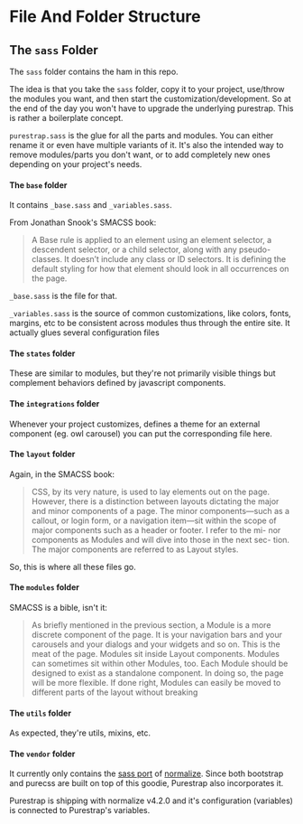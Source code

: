 # File And Folder Structure

## The `sass` Folder

The `sass` folder contains the ham in this repo.

The idea is that you take the `sass` folder, copy it to your project, use/throw the modules you want, and then start the customization/development. So at the end of the day you won't have to upgrade the underlying purestrap. This is rather a boilerplate concept.

`purestrap.sass` is the glue for all the parts and modules. You can either rename it or even have multiple variants of it. It's also the intended way to remove modules/parts you don't want, or to add completely new ones depending on your project's needs.

#### The `base` folder

It contains `_base.sass` and `_variables.sass`.

From Jonathan Snook's SMACSS book:

> A Base rule is applied to an element using an element selector, a
 descendent selector, or a child selector, along with any pseudo-
 classes. It doesn’t include any class or ID selectors. It is defining the default styling for how that element should look in all occurrences
 on the page.

`_base.sass` is the file for that.

`_variables.sass` is the source of common customizations, like colors, fonts, margins, etc to be consistent across modules thus through the entire site. It actually glues several configuration files

#### The `states` folder

These are similar to modules, but they're not primarily visible things but complement behaviors defined by javascript components.

#### The `integrations` folder

Whenever your project customizes, defines a theme for an external component (eg. owl carousel) you can put the corresponding file here.

#### The `layout` folder

Again, in the SMACSS book:

> CSS, by its very nature, is used to lay elements out on the page.
  However, there is a distinction between layouts dictating the major
  and minor components of a page. The minor components—such as
  a callout, or login form, or a navigation item—sit within the scope
  of major components such as a header or footer. I refer to the mi-
  nor components as Modules and will dive into those in the next sec-
  tion. The major components are referred to as Layout styles.

So, this is where all these files go.

#### The `modules` folder

SMACSS is a bible, isn't it:

> As briefly mentioned in the previous section, a Module is a more
  discrete component of the page. It is your navigation bars and your
  carousels and your dialogs and your widgets and so on. This is the
  meat of the page. Modules sit inside Layout components. Modules
  can sometimes sit within other Modules, too. Each Module should
  be designed to exist as a standalone component. In doing so, the
  page will be more flexible. If done right, Modules can easily be
  moved to different parts of the layout without breaking

#### The `utils` folder

As expected, they're utils, mixins, etc.

#### The `vendor` folder

It currently only contains the [sass port](https://github.com/JohnAlbin/normalize-scss/) of [normalize](https://github.com/necolas/normalize.css). Since both bootstrap and purecss are built on top of this goodie, Purestrap also incorporates it.

Purestrap is shipping with normalize v4.2.0 and it's configuration (variables) is connected to Purestrap's variables.